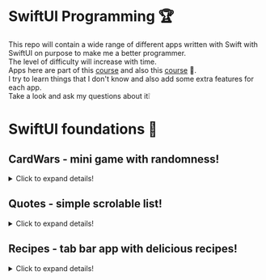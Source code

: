 # SwiftUI Programming 🏆

This repo will contain a wide range of different apps written with Swift with SwiftUI on purpose to make me a better programmer. </br>
The level of difficulty will increase with time. </br>
Apps here are part of this [course](https://codewithchris.com/) and also this [course](https://www.hackingwithswift.com/100/swiftui) 👀.</br>
I try to learn things that I don't know and also add some extra features for each app. </br>
Take a look and ask my questions about it❕ </br>


# SwiftUI foundations 👶

## CardWars - mini game with randomness!
<details>
  <summary>Click to expand details!</summary>
  
  This app is a simple game where users can play card wars with a CPU></br>
  Simply press a button to get a random card, if your card is bigger than the CPU you won. </br>
  The purpose of this project was to create a UI using only a SwiftUI. </br>
  Here are the results: </br>

  ### DEMO
  <img src="readme_files/CardWars.gif" alt="demo" width="342"/> </br>

</details>

## Quotes - simple scrolable list!
<details>
  <summary>Click to expand details!</summary>
  
  This app is a project where I have created my own UI element called "quote". </br>
  It's A Zstack containing an image and a texts. </br>
  On the main screen user, can scroll thru quotes and click on it to go to the detail view.
  NavigationController is providing a route from mainScreen to the detailView where more quotes are presented. </br>
  All the data here is being loaded from the local JSON file and formated into a project struct. </br>
  
  ### DEMO
  <img src="readme_files/Quotes.gif" alt="demo" width="342"/> </br>

</details>

## Recipes - tab bar app with delicious recipes!
<details>
  <summary>Click to expand details!</summary>
  
  The first bigger app is written with an MVVM design pattern. </br>
  Users can choose between favourites and a list of all recipes. </br>
  By clicking on each card (which is a separate UI object) user can see all the details for this recipe. </br>
  All the data is being loaded from local JSON data and saved into the struct. </br>
  Besides that, I have learned about `@State` and `@EnvironmentObject` in action. </br>
  Check out the demo and ask any extra questions about this project: </br>
  
  ### DEMO
  <img src="readme_files/recipes.gif" alt="demo" width="348"/> </br>

</details>


  


 
